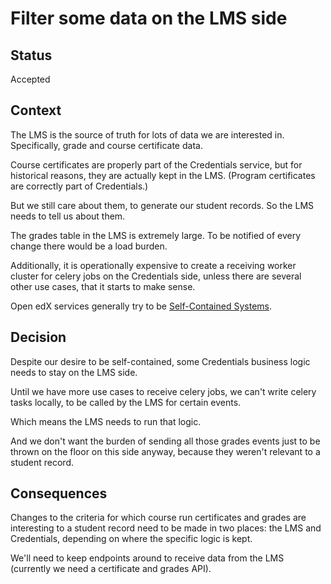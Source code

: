# Filter some data on the LMS side

## Status

Accepted

## Context

The LMS is the source of truth for lots of data we are interested in.
Specifically, grade and course certificate data.

Course certificates are properly part of the Credentials service, but for
historical reasons, they are actually kept in the LMS. (Program certificates
are correctly part of Credentials.)

But we still care about them, to generate our student records. So the LMS
needs to tell us about them.

The grades table in the LMS is extremely large. To be notified of every change
there would be a load burden.

Additionally, it is operationally expensive to create a receiving worker
cluster for celery jobs on the Credentials side, unless there are several other
use cases, that it starts to make sense.

Open edX services generally try to be [Self-Contained Systems][scs].

[scs]: http://scs-architecture.org/

## Decision

Despite our desire to be self-contained, some Credentials business logic
needs to stay on the LMS side.

Until we have more use cases to receive celery jobs, we can't write celery
tasks locally, to be called by the LMS for certain events.

Which means the LMS needs to run that logic.

And we don't want the burden of sending all those grades events just to be
thrown on the floor on this side anyway, because they weren't relevant to
a student record.

## Consequences

Changes to the criteria for which course run certificates and grades are
interesting to a student record need to be made in two places: the LMS and
Credentials, depending on where the specific logic is kept.

We'll need to keep endpoints around to receive data from the LMS (currently
we need a certificate and grades API).
